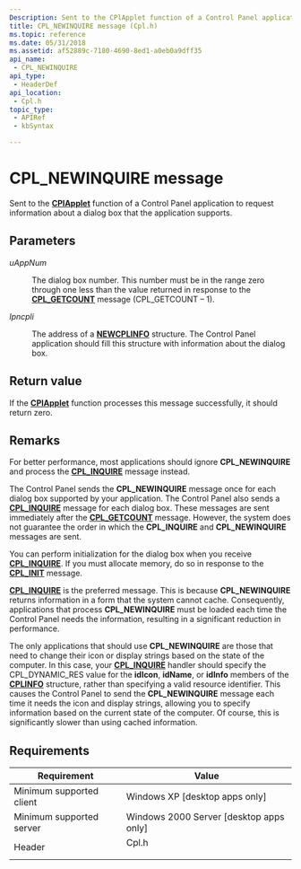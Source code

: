 ```yaml
---
Description: Sent to the CPlApplet function of a Control Panel application to request information about a dialog box that the application supports.
title: CPL_NEWINQUIRE message (Cpl.h)
ms.topic: reference
ms.date: 05/31/2018
ms.assetid: af52889c-7180-4690-8ed1-a0eb0a9dff35
api_name: 
 - CPL_NEWINQUIRE
api_type: 
 - HeaderDef
api_location: 
 - Cpl.h
topic_type: 
 - APIRef
 - kbSyntax

---
```


# CPL\_NEWINQUIRE message

Sent to the [**CPlApplet**](/windows/win32/api/cpl/nc-cpl-applet_proc) function of a Control Panel application to request information about a dialog box that the application supports.

## Parameters

<dl> <dt>

*uAppNum* 
</dt> <dd>

The dialog box number. This number must be in the range zero through one less than the value returned in response to the [**CPL\_GETCOUNT**](cpl-getcount.md) message (CPL\_GETCOUNT – 1).

</dd> <dt>

*lpncpli* 
</dt> <dd>

The address of a [**NEWCPLINFO**](/windows/win32/api/cpl/ns-cpl-newcplinfoa) structure. The Control Panel application should fill this structure with information about the dialog box.

</dd> </dl>

## Return value

If the [**CPlApplet**](/windows/win32/api/cpl/nc-cpl-applet_proc) function processes this message successfully, it should return zero.

## Remarks

For better performance, most applications should ignore **CPL\_NEWINQUIRE** and process the [**CPL\_INQUIRE**](cpl-inquire.md) message instead.

The Control Panel sends the **CPL\_NEWINQUIRE** message once for each dialog box supported by your application. The Control Panel also sends a [**CPL\_INQUIRE**](cpl-inquire.md) message for each dialog box. These messages are sent immediately after the [**CPL\_GETCOUNT**](cpl-getcount.md) message. However, the system does not guarantee the order in which the **CPL\_INQUIRE** and **CPL\_NEWINQUIRE** messages are sent.

You can perform initialization for the dialog box when you receive [**CPL\_INQUIRE**](cpl-inquire.md). If you must allocate memory, do so in response to the [**CPL\_INIT**](cpl-init.md) message.

[**CPL\_INQUIRE**](cpl-inquire.md) is the preferred message. This is because **CPL\_NEWINQUIRE** returns information in a form that the system cannot cache. Consequently, applications that process **CPL\_NEWINQUIRE** must be loaded each time the Control Panel needs the information, resulting in a significant reduction in performance.

The only applications that should use **CPL\_NEWINQUIRE** are those that need to change their icon or display strings based on the state of the computer. In this case, your [**CPL\_INQUIRE**](cpl-inquire.md) handler should specify the CPL\_DYNAMIC\_RES value for the **idIcon**, **idName**, or **idInfo** members of the [**CPLINFO**](/windows/win32/api/cpl/ns-cpl-cplinfo) structure, rather than specifying a valid resource identifier. This causes the Control Panel to send the **CPL\_NEWINQUIRE** message each time it needs the icon and display strings, allowing you to specify information based on the current state of the computer. Of course, this is significantly slower than using cached information.

## Requirements



| Requirement | Value |
|-------------------------------------|----------------------------------------------------------------------------------|
| Minimum supported client<br/> | Windows XP \[desktop apps only\]<br/>                                      |
| Minimum supported server<br/> | Windows 2000 Server \[desktop apps only\]<br/>                             |
| Header<br/>                   | <dl> <dt>Cpl.h</dt> </dl> |



 

 
